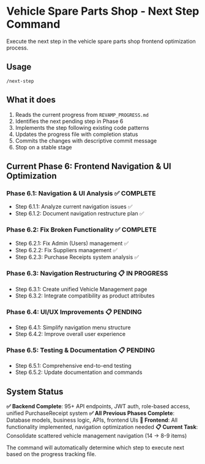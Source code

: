 # Vehicle Spare Parts Shop - Next Step Command

Execute the next step in the vehicle spare parts shop frontend optimization process.

## Usage
```
/next-step
```

## What it does
1. Reads the current progress from `REVAMP_PROGRESS.md`
2. Identifies the next pending step in Phase 6
3. Implements the step following existing code patterns
4. Updates the progress file with completion status
5. Commits the changes with descriptive commit message
6. Stop on a stable stage

## Current Phase 6: Frontend Navigation & UI Optimization

### Phase 6.1: Navigation & UI Analysis ✅ COMPLETE
- Step 6.1.1: Analyze current navigation issues ✅
- Step 6.1.2: Document navigation restructure plan ✅

### Phase 6.2: Fix Broken Functionality ✅ COMPLETE  
- Step 6.2.1: Fix Admin (Users) management ✅
- Step 6.2.2: Fix Suppliers management ✅
- Step 6.2.3: Purchase Receipts system analysis ✅

### Phase 6.3: Navigation Restructuring 📋 IN PROGRESS
- Step 6.3.1: Create unified Vehicle Management page
- Step 6.3.2: Integrate compatibility as product attributes

### Phase 6.4: UI/UX Improvements 📋 PENDING
- Step 6.4.1: Simplify navigation menu structure  
- Step 6.4.2: Improve overall user experience

### Phase 6.5: Testing & Documentation 📋 PENDING
- Step 6.5.1: Comprehensive end-to-end testing
- Step 6.5.2: Update documentation and commands

## System Status
**✅ Backend Complete**: 95+ API endpoints, JWT auth, role-based access, unified PurchaseReceipt system
**✅ All Previous Phases Complete**: Database models, business logic, APIs, frontend UIs
**🚧 Frontend**: All functionality implemented, navigation optimization needed
**📋 Current Task**: Consolidate scattered vehicle management navigation (14 → 8-9 items)

The command will automatically determine which step to execute next based on the progress tracking file.